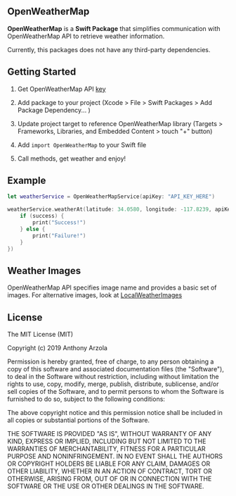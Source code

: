 ## OpenWeatherMap

**OpenWeatherMap** is a **Swift Package** that simplifies communication with OpenWeatherMap API to retrieve weather information.

Currently, this packages does not have any third-party dependencies.

## Getting Started

1. Get OpenWeatherMap API [key](https://openweathermap.org/appid)

2. Add package to your project (Xcode > File > Swift Packages > Add Package Dependency... )
3. Update project target to reference OpenWeatherMap library (Targets > Frameworks, Libraries, and Embedded Content > touch "+" button)
4. Add `import OpenWeatherMap` to your Swift file

5. Call methods, get weather and enjoy!


## Example

```swift
let weatherService = OpenWeatherMapService(apiKey: "API_KEY_HERE")

weatherService.weatherAt(latitude: 34.0580, longitude: -117.8239, apiKey: apiKey, completion: { (success: Bool, results: WeatherResults?) -> Void in
    if (success) {
        print("Success!")
    } else {
        print("Failure!")
    }
})
```


## Weather Images
OpenWeatherMap API specifies image name and provides a basic set of images. For alternative images, look at [LocalWeatherImages](https://github.com/AnthonyArzola/LocalWeatherImages "LocalWeatherImages on GitHub")


## License
The MIT License (MIT)

Copyright (c) 2019 Anthony Arzola

Permission is hereby granted, free of charge, to any person obtaining a copy of
this software and associated documentation files (the "Software"), to deal in
the Software without restriction, including without limitation the rights to
use, copy, modify, merge, publish, distribute, sublicense, and/or sell copies of
the Software, and to permit persons to whom the Software is furnished to do so,
subject to the following conditions:

The above copyright notice and this permission notice shall be included in all
copies or substantial portions of the Software.

THE SOFTWARE IS PROVIDED "AS IS", WITHOUT WARRANTY OF ANY KIND, EXPRESS OR
IMPLIED, INCLUDING BUT NOT LIMITED TO THE WARRANTIES OF MERCHANTABILITY, FITNESS
FOR A PARTICULAR PURPOSE AND NONINFRINGEMENT. IN NO EVENT SHALL THE AUTHORS OR
COPYRIGHT HOLDERS BE LIABLE FOR ANY CLAIM, DAMAGES OR OTHER LIABILITY, WHETHER
IN AN ACTION OF CONTRACT, TORT OR OTHERWISE, ARISING FROM, OUT OF OR IN
CONNECTION WITH THE SOFTWARE OR THE USE OR OTHER DEALINGS IN THE SOFTWARE.

